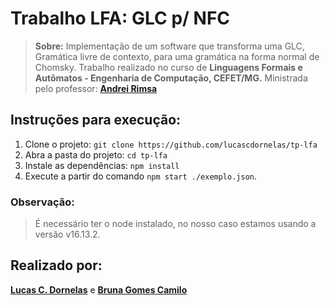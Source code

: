 # **Trabalho LFA: GLC p/ NFC**

> **Sobre:** Implementação de um software que transforma uma GLC, Gramática livre de contexto, para uma gramática na forma normal de Chomsky. Trabalho realizado no curso de **Linguagens Formais e Autômatos - Engenharia de Computação, CEFET/MG.** Ministrada pelo professor: [**Andrei Rimsa**](https://github.com/rimsa)

## Instruções para execução:

1. Clone o projeto: `git clone https://github.com/lucascdornelas/tp-lfa`
2. Abra a pasta do projeto: `cd tp-lfa`
3. Instale as dependências: `npm install`
4. Execute a partir do comando `npm start ./exemplo.json`.

### Observação:

> É necessário ter o node instalado, no nosso caso estamos usando a versão v16.13.2.

## Realizado por:

[**Lucas C. Dornelas**](https://github.com/lucascdornelas) e [**Bruna Gomes Camilo**](https://github.com/BrunaGomes01)
